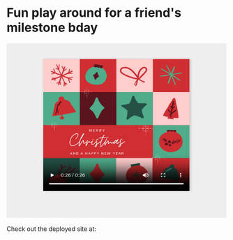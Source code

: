# Fun play around for a friend's milestone bday

<div align="center">

  <img src="./img/preview.png" width="700" height="400">

</div>

Check out the deployed site at: 

